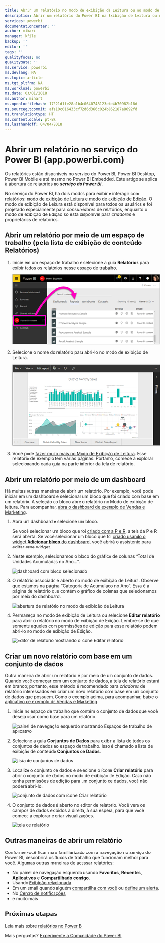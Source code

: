 ```yaml
---
title: Abrir um relatório no modo de exibição de Leitura ou no modo de exibição de Edição no serviço do Power BI
description: Abrir um relatório do Power BI na Exibição de Leitura ou no Modo de Exibição de Edição
services: powerbi
documentationcenter: ''
author: mihart
manager: kfile
backup: ''
editor: ''
tags: ''
qualityfocus: no
qualitydate: ''
ms.service: powerbi
ms.devlang: NA
ms.topic: article
ms.tgt_pltfrm: NA
ms.workload: powerbi
ms.date: 03/01/2018
ms.author: mihart
ms.openlocfilehash: 17921d1fe28a1b4c0640748123efe4b70982b18d
ms.sourcegitcommit: afa10c016433cf72d6d366c024b862187a8692fd
ms.translationtype: HT
ms.contentlocale: pt-BR
ms.lasthandoff: 04/04/2018
---
```

# <a name="open-a-report-in-power-bi-service-apppowerbicom"></a>Abrir um relatório no serviço do Power BI (app.powerbi.com)
Os relatórios estão disponíveis no serviço do Power BI, Power BI Desktop, Power BI Mobile e até mesmo no Power BI Embedded. Este artigo se aplica à abertura de relatórios no ***serviço do Power BI***.

No serviço do Power BI, há dois modos para exibir e interagir com relatórios: [modo de exibição de Leitura e modo de exibição de Edição](service-reading-view-and-editing-view.md). O modo de exibição de Leitura está disponível para todos os usuários e foi projetado especialmente para *consumidores* de relatórios, enquanto o modo de exibição de Edição só está disponível para *criadores* e proprietários de relatórios. 

## <a name="open-a-report-from-a-workspace-via-the-reports-content-view-list"></a>Abrir um relatório por meio de um espaço de trabalho (pela lista de exibição de conteúdo **Relatórios**)

1. Inicie em um espaço de trabalho e selecione a guia **Relatórios** para exibir todos os relatórios nesse espaço de trabalho.  
   
   ![Guia Relatórios de um espaço de trabalho](media/service-report-open/power-bi-open-report.png)
2. Selecione o nome do relatório para abri-lo no modo de exibição de Leitura.  
   
    ![relatório em modo de exibição de Leitura](media/service-report-open/power-bi-reading-view.png)
3. Você pode [fazer muito mais no Modo de Exibição de Leitura](service-reading-view-and-editing-view.md).  Esse relatório de exemplo tem várias páginas. Portanto, comece a explorar selecionando cada guia na parte inferior da tela de relatório. 

## <a name="open-a-report-from-a-dashboard"></a>Abrir um relatório por meio de um dashboard
Há muitas outras maneiras de abrir um relatório. Por exemplo, você pode iniciar em um dashboard e selecionar um bloco que foi criado com base em um relatório.  A seleção do bloco abre o relatório no Modo de exibição de leitura. Para acompanhar, [abra o dashboard de exemplo de Vendas e Marketing](sample-datasets.md).

1. Abra um dashboard e selecione um bloco.

   Se você selecionar um bloco que foi [criado com a P e R](service-dashboard-pin-tile-from-q-and-a.md), a tela da P e R será aberta. Se você selecionar um bloco que foi [criado usando o widget **Adicionar bloco** do dashboard](service-dashboard-add-widget.md), você abrirá o assistente para editar esse widget.  

2.  Neste exemplo, selecionamos o bloco do gráfico de colunas “Total de Unidades Acumuladas no Ano...”.

    ![dashboard com bloco selecionado](media/service-report-open/power-bi-dashboard.png)

3.  O relatório associado é aberto no modo de exibição de Leitura. Observe que estamos na página “Categoria de Acumulado no Ano”. Essa é a página de relatório que contém o gráfico de colunas que selecionamos por meio do dashboard.

    ![abertura de relatório no modo de exibição de Leitura](media/service-report-open/power-bi-report.png)

4. Permaneça no modo de exibição de Leitura ou selecione **Editar relatório** para abrir o relatório no modo de exibição de Edição. Lembre-se de que somente aqueles com permissões de edição para esse relatório podem abri-lo no modo de exibição de Edição.

    ![Editor de relatório mostrando o ícone Editar relatório](media/service-report-open/power-bi-edit-report.png)

## <a name="create-a-brand-new-report-from-a-dataset"></a>Criar um novo relatório com base em um conjunto de dados
Outra maneira de abrir um relatório é por meio de um conjunto de dados. Quando você começar com um conjunto de dados, a tela de relatório estará em branco; portanto, esse método é recomendado para *criadores* de relatório interessados em criar um novo relatório com base em um conjunto de dados que possuem. Como o exemplo acima, para acompanhar, baixe o [aplicativo de exemplo de Vendas e Marketing](sample-datasets.md).

1. Inicie no espaço de trabalho que contém o conjunto de dados que você deseja usar como base para um relatório.

   ![painel de navegação esquerdo mostrando Espaços de trabalho de aplicativo](media/service-report-open/power-bi-workspace.png)

2. Selecione a guia **Conjuntos de Dados** para exibir a lista de todos os conjuntos de dados no espaço de trabalho. Isso é chamado a lista de exibição de conteúdo **Conjuntos de Dados**.
   
   ![lista de conjuntos de dados](media/service-report-open/power-bi-dataset.png)

1. Localize o conjunto de dados e selecione o ícone **Criar relatório** para abrir o conjunto de dados no modo de exibição de Edição. Caso não tenha permissões de edição para um conjunto de dados, você não poderá abri-lo. 
   
    ![conjunto de dados com ícone Criar relatório](media/service-report-open/power-bi-create-report.png)

3. O conjunto de dados é aberto no editor de relatório. Você verá os campos de dados exibidos à direita, à sua espera, para que você comece a explorar e criar visualizações. 

   ![tela de relatório](media/service-report-open/power-bi-blank-canvas.png)

##  <a name="still-more-ways-to-open-a-report"></a>Outras maneiras de abrir um relatório
Conforme você ficar mais familiarizado com a navegação no serviço do Power BI, descobrirá os fluxos de trabalho que funcionam melhor para você. Algumas outras maneiras de acessar relatórios:
- No painel de navegação esquerdo usando **Favoritos**, **Recentes**, **Aplicativos** e **Compartilhado comigo**. 
- Usando [Exibição relacionada](service-related-content.md)
- Em um email quando alguém [compartilha com você](service-share-reports.md) ou [define um alerta](service-set-data-alerts.md).    
- No [Centro de notificações](service-notification-center.md)    
- e muito mais

## <a name="next-steps"></a>Próximas etapas
Leia mais sobre [relatórios no Power BI](service-reports.md)

Mais perguntas? [Experimente a Comunidade do Power BI](http://community.powerbi.com/)  

